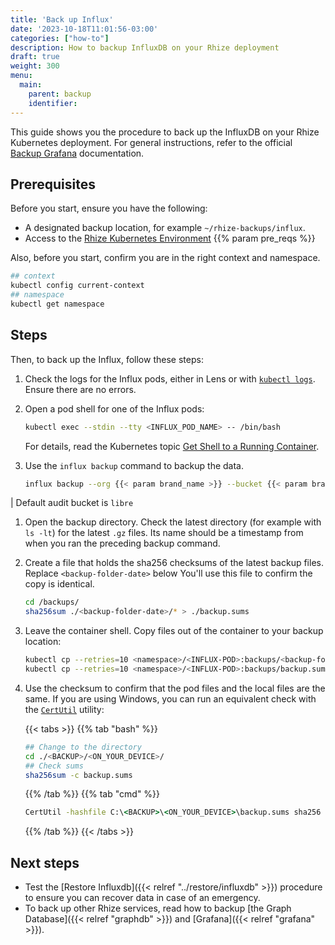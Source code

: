 ```yaml
---
title: 'Back up Influx'
date: '2023-10-18T11:01:56-03:00'
categories: ["how-to"]
description: How to backup InfluxDB on your Rhize deployment
draft: true
weight: 300
menu:
  main:
    parent: backup
    identifier:
---
```


This guide shows you the procedure to back up the InfluxDB on your Rhize Kubernetes deployment.
For general instructions, refer to the official [Backup Grafana](https://grafana.com/docs/grafana/latest/administration/back-up-grafana/) documentation.

## Prerequisites

Before you start, ensure you have the following:

- A designated backup location, for example `~/rhize-backups/influx`.
- Access to the [Rhize Kubernetes Environment](/deploy/install/setup-kubernetes)
{{% param pre_reqs %}}


Also, before you start, confirm you are in the right context and namespace.

```bash
## context
kubectl config current-context
## namespace
kubectl get namespace
```


## Steps

Then, to back up the Influx, follow these steps:

1. Check the logs for the Influx pods, either in Lens or with [`kubectl logs`](https://kubernetes.io/docs/reference/generated/kubectl/kubectl-commands#logs).
    Ensure there are no errors.

1. Open a pod shell for one of the Influx pods:

    ```bash
    kubectl exec --stdin --tty <INFLUX_POD_NAME> -- /bin/bash
    ```

    For details, read the Kubernetes topic [Get Shell to a Running Container](https://kubernetes.io/docs/tasks/debug/debug-application/get-shell-running-container/).

1. Use the `influx backup` command to backup the data.

    ```bash
    influx backup --org {{< param brand_name >}} --bucket {{< param brand_name >}}  --token <token-here> /backups/$(date +"%Y-%m-%dT%H.%M.%S")
    ```

| Default audit bucket is `libre`

1. Open the backup directory. Check the latest directory (for example with `ls -lt`) for the latest `.gz` files. Its name should be a timestamp from when you ran the preceding backup command.

1. Create a file that holds the sha256 checksums of the latest backup files. Replace `<backup-folder-date>` below  You'll use this file to confirm the copy is identical.

    ```bash
    cd /backups/
    sha256sum ./<backup-folder-date>/* > ./backup.sums
    ```

1. Leave the container shell. Copy files out of the container to your backup location:

   ```bash
   kubectl cp --retries=10 <namespace>/<INFLUX-POD>:backups/<backup-folder-date> ./<backup-folder-date>
   kubectl cp --retries=10 <namespace>/<INFLUX-POD>:backups/backup.sums ./backup.sums
   ```

1. Use the checksum to confirm that the pod files and the local files are the same.
If you are using Windows, you can run an equivalent check with the [`CertUtil`](https://learn.microsoft.com/en-us/windows-server/administration/windows-commands/certutil) utility:

   {{< tabs >}}
   {{% tab "bash" %}}
   ```bash
   ## Change to the directory
   cd ./<BACKUP>/<ON_YOUR_DEVICE>/
   ## Check sums
   sha256sum -c backup.sums
   ```
   {{% /tab %}}
   {{% tab "cmd" %}}
   ```cmd
   CertUtil -hashfile C:\<BACKUP>\<ON_YOUR_DEVICE>\backup.sums sha256
   ```
   {{% /tab %}}
   {{< /tabs >}}

## Next steps

- Test the [Restore Influxdb]({{< relref "../restore/influxdb" >}}) procedure to ensure you can recover data in case of an emergency.
- To back up other Rhize services, read how to backup [the Graph Database]({{< relref "graphdb" >}}) and [Grafana]({{< relref "grafana" >}}).
